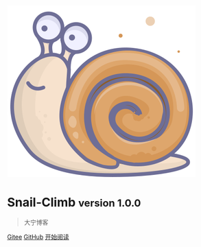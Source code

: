 ![logo](static/logo/icon.svg ':size=10%')

# Snail-Climb <small>version 1.0.0</small>

> 大宁博客

[Gitee](https://github.com/snail-climb)
[GitHub](https://github.com/snail-climb)
[开始阅读](#Snail-Climb)